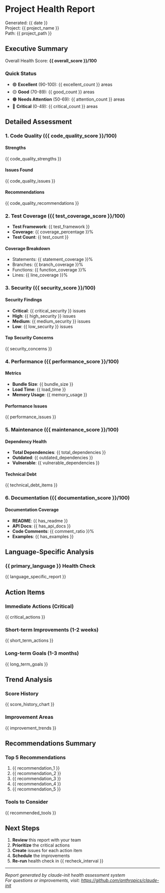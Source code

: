 # Project Health Report

Generated: {{ date }}  
Project: {{ project_name }}  
Path: {{ project_path }}  

## Executive Summary

Overall Health Score: **{{ overall_score }}/100**

### Quick Status
- 🟢 **Excellent** (90-100): {{ excellent_count }} areas
- 🟡 **Good** (70-89): {{ good_count }} areas  
- 🟠 **Needs Attention** (50-69): {{ attention_count }} areas
- 🔴 **Critical** (0-49): {{ critical_count }} areas

## Detailed Assessment

### 1. Code Quality ({{ code_quality_score }}/100)

#### Strengths
{{ code_quality_strengths }}

#### Issues Found
{{ code_quality_issues }}

#### Recommendations
{{ code_quality_recommendations }}

### 2. Test Coverage ({{ test_coverage_score }}/100)

- **Test Framework**: {{ test_framework }}
- **Coverage**: {{ coverage_percentage }}%
- **Test Count**: {{ test_count }}

#### Coverage Breakdown
- Statements: {{ statement_coverage }}%
- Branches: {{ branch_coverage }}%
- Functions: {{ function_coverage }}%
- Lines: {{ line_coverage }}%

### 3. Security ({{ security_score }}/100)

#### Security Findings
- **Critical**: {{ critical_security }} issues
- **High**: {{ high_security }} issues
- **Medium**: {{ medium_security }} issues
- **Low**: {{ low_security }} issues

#### Top Security Concerns
{{ security_concerns }}

### 4. Performance ({{ performance_score }}/100)

#### Metrics
- **Bundle Size**: {{ bundle_size }}
- **Load Time**: {{ load_time }}
- **Memory Usage**: {{ memory_usage }}

#### Performance Issues
{{ performance_issues }}

### 5. Maintenance ({{ maintenance_score }}/100)

#### Dependency Health
- **Total Dependencies**: {{ total_dependencies }}
- **Outdated**: {{ outdated_dependencies }}
- **Vulnerable**: {{ vulnerable_dependencies }}

#### Technical Debt
{{ technical_debt_items }}

### 6. Documentation ({{ documentation_score }}/100)

#### Documentation Coverage
- **README**: {{ has_readme }}
- **API Docs**: {{ has_api_docs }}
- **Code Comments**: {{ comment_ratio }}%
- **Examples**: {{ has_examples }}

## Language-Specific Analysis

### {{ primary_language }} Health Check

{{ language_specific_report }}

## Action Items

### Immediate Actions (Critical)
{{ critical_actions }}

### Short-term Improvements (1-2 weeks)
{{ short_term_actions }}

### Long-term Goals (1-3 months)
{{ long_term_goals }}

## Trend Analysis

### Score History
{{ score_history_chart }}

### Improvement Areas
{{ improvement_trends }}

## Recommendations Summary

### Top 5 Recommendations
1. {{ recommendation_1 }}
2. {{ recommendation_2 }}
3. {{ recommendation_3 }}
4. {{ recommendation_4 }}
5. {{ recommendation_5 }}

### Tools to Consider
{{ recommended_tools }}

## Next Steps

1. **Review** this report with your team
2. **Prioritize** the critical actions
3. **Create** issues for each action item
4. **Schedule** the improvements
5. **Re-run** health check in {{ recheck_interval }}

---

*Report generated by claude-init health assessment system*  
*For questions or improvements, visit: https://github.com/anthropics/claude-init*